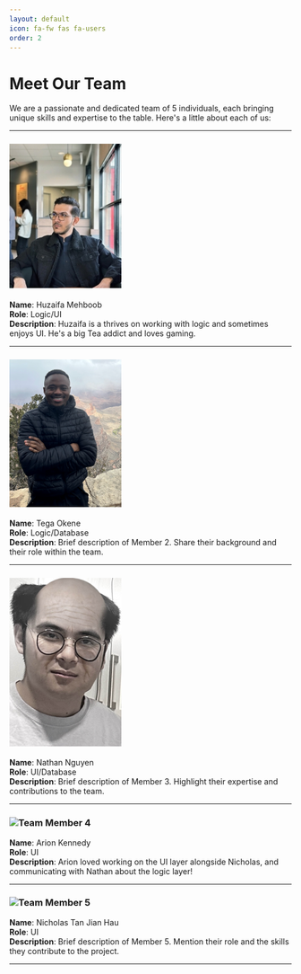 ```yaml
---
layout: default
icon: fa-fw fas fa-users
order: 2
---
```

# Meet Our Team

We are a passionate and dedicated team of 5 individuals, each bringing unique skills and expertise to the table. Here's a little about each of us:

---

### ![Team Member 1](..\Huzaifa.jpg)  
**Name**: Huzaifa Mehboob  
**Role**: Logic/UI  
**Description**: Huzaifa is a thrives on working with logic and sometimes enjoys UI. He's a big Tea addict and loves gaming. 

---

### ![Team Member 2](..\Tega.png)  
**Name**: Tega Okene  
**Role**: Logic/Database  
**Description**: Brief description of Member 2. Share their background and their role within the team.

---

### ![Team Member 3](..\Nathan.png)  
**Name**: Nathan Nguyen  
**Role**: UI/Database  
**Description**: Brief description of Member 3. Highlight their expertise and contributions to the team.

---

### ![Team Member 4](path-to-picture-4.jpg)  
**Name**: Arion Kennedy  
**Role**: UI  
**Description**: Arion loved working on the UI layer alongside Nicholas, and communicating with Nathan about the logic layer!

---

### ![Team Member 5](path-to-picture-5.jpg)  
**Name**: Nicholas Tan Jian Hau  
**Role**: UI  
**Description**: Brief description of Member 5. Mention their role and the skills they contribute to the project.

---
